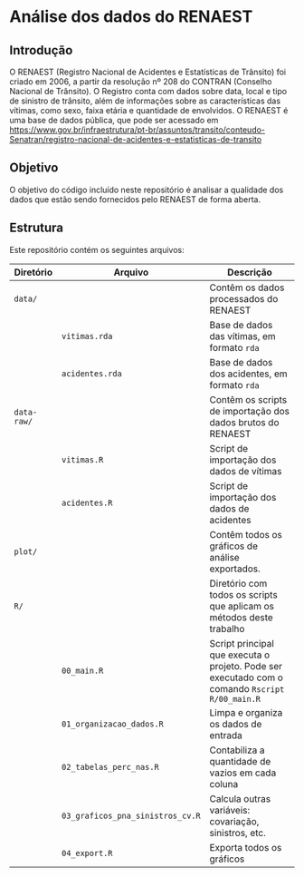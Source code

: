# Análise dos dados do RENAEST

## Introdução

O RENAEST (Registro Nacional de Acidentes e Estatísticas de Trânsito)
foi criado em 2006, a partir da resolução nº 208 do CONTRAN (Conselho
Nacional de Trânsito). O Registro conta com dados sobre data, local e
tipo de sinistro de trânsito, além de informações sobre as
características das vítimas, como sexo, faixa etária e quantidade de
envolvidos. O RENAEST é uma base de dados pública, que pode ser acessado
em
<https://www.gov.br/infraestrutura/pt-br/assuntos/transito/conteudo-Senatran/registro-nacional-de-acidentes-e-estatisticas-de-transito>

## Objetivo

O objetivo do código incluído neste repositório é analisar a qualidade
dos dados que estão sendo fornecidos pelo RENAEST de forma aberta.

## Estrutura

Este repositório contém os seguintes arquivos:

| Diretório   | Arquivo                          | Descrição                                                                                      |
|-------------|----------------------------------|------------------------------------------------------------------------------------------------|
| `data/`     |                                  | Contêm os dados processados do RENAEST                                                         |
|             | `vitimas.rda`                    | Base de dados das vítimas, em formato `rda`                                                    |
|             | `acidentes.rda`                  | Base de dados dos acidentes, em formato `rda`                                                  |
| `data-raw/` |                                  | Contêm os scripts de importação dos dados brutos do RENAEST                                    |
|             | `vitimas.R`                      | Script de importação dos dados de vítimas                                                      |
|             | `acidentes.R`                    | Script de importação dos dados de acidentes                                                    |
| `plot/`     |                                  | Contêm todos os gráficos de análise exportados.                                                |
| `R/`        |                                  | Diretório com todos os scripts que aplicam os métodos deste trabalho                           |
|             | `00_main.R`                      | Script principal que executa o projeto. Pode ser executado com o comando `Rscript R/00_main.R` |
|             | `01_organizacao_dados.R`         | Limpa e organiza os dados de entrada                                                           |
|             | `02_tabelas_perc_nas.R`          | Contabiliza a quantidade de vazios em cada coluna                                              |
|             | `03_graficos_pna_sinistros_cv.R` | Calcula outras variáveis: covariação, sinistros, etc.                                          |
|             | `04_export.R`                    | Exporta todos os gráficos                                                                      |
